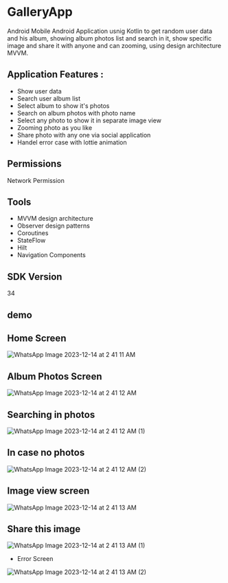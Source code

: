 # GalleryApp

Android Mobile Android Application usnig Kotlin to get random user data and his album, showing album photos list and search in it, show specific image and share it with anyone and can zooming, using design architecture MVVM.

## Application Features :

- Show user data 
- Search user album list
- Select album to show it's photos
- Search on album photos with photo name
- Select any photo to show it in separate image view
- Zooming photo as you like
- Share photo with any one via social application
- Handel error case with lottie animation 

## Permissions
Network Permission

## Tools
- MVVM design architecture
- Observer design patterns
- Coroutines
- StateFlow
- Hilt
- Navigation Components

## SDK Version
34

## demo
## Home Screen
  
![WhatsApp Image 2023-12-14 at 2 41 11 AM](https://github.com/MiladSoliman/Bosta_Task/assets/72501714/1a051ae6-144b-4eeb-98a2-6b9896de69f4)
## Album Photos Screen
  
![WhatsApp Image 2023-12-14 at 2 41 12 AM](https://github.com/MiladSoliman/Bosta_Task/assets/72501714/7a5d6ce9-68e8-47cf-a363-ef092d9b80c5)
## Searching in photos
  
 ![WhatsApp Image 2023-12-14 at 2 41 12 AM (1)](https://github.com/MiladSoliman/Bosta_Task/assets/72501714/b4d34c9a-4c65-4777-bc7c-c1a2fb5f73d5)
## In case no photos
  
![WhatsApp Image 2023-12-14 at 2 41 12 AM (2)](https://github.com/MiladSoliman/Bosta_Task/assets/72501714/db4bb089-2940-4ce7-b166-cfe6ab6ac86c)
## Image view screen
  
 ![WhatsApp Image 2023-12-14 at 2 41 13 AM](https://github.com/MiladSoliman/Bosta_Task/assets/72501714/438f9bd1-7e40-4e67-8f07-c88eff4eef9c)
## Share this image
  
 ![WhatsApp Image 2023-12-14 at 2 41 13 AM (1)](https://github.com/MiladSoliman/Bosta_Task/assets/72501714/cd158783-f586-4253-8c2f-55374f4808f5)
- Error Screen
  
![WhatsApp Image 2023-12-14 at 2 41 13 AM (2)](https://github.com/MiladSoliman/Bosta_Task/assets/72501714/a5e515a6-8552-4a2b-a3fe-e5f31f1cf84e)
